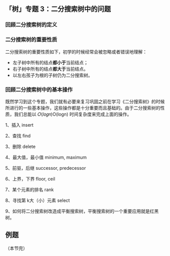 ## 「树」专题 3：二分搜索树中的问题

### 回顾二分搜索树的定义

### 二分搜索树的重要性质

二分搜索树的重要性质如下，初学的时候经常会被忽略或者错误地理解：

- 左子树中所有的结点**都小于**当前结点；
- 右子树中所有的结点**都大于**当前结点。
- 以左右孩子为根的子树仍为二分搜索树。

### 回顾二分搜索树中的基本操作

既然学习到这个专题，我们就有必要来复习巩固之前在学习《二分搜索树》的时候所进行的一些基本操作，这些操作都是十分重要而且基础的。由于二分搜索树的性质，我们总能以 𝑂(𝑙𝑜𝑔𝑛)O(logn) 时间复杂度来完成上面的操作。

1、插入 insert

2、查找 find

3、删除 delete

4、最大值，最小值 minimum, maximum

5、前驱，后继 successor, predecessor

6、上界，下界 floor, ceil

7、某个元素的排名 rank

8、寻找第 k大（小）元素 select

9、如何将二分搜索树改造成平衡搜索树，平衡搜索树的一个重要应用就是红黑树。

## 例题

（本节完）